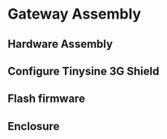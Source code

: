 # Gateway Assembly

## Hardware Assembly

## Configure Tinysine 3G Shield

## Flash firmware

## Enclosure
